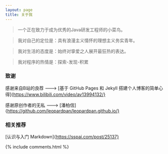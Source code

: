 ```yaml
---
layout: page
title: 关于我
---
```


> 一个正在致力于成为优秀的Java研发工程师的小菜鸟。

> 我对自己的定位是：具有浪漫主义情怀的理想主义务实青年。

> 我对生活的态度是：始终对挚爱之人展开最狂热的表达。

> 我对程序的热情是：探索-发现-积累

<h3> 致谢 </h3>

感谢来自B站的良荐 ---> [基于 GitHub Pages 和 Jekyll 搭建个人博客的简单心得]{https://www.bilibili.com/video/av13994132/}

感谢原创作者的无私 ---> [潘柏信]{https://github.com/leopardpan/leopardpan.github.io/}

<h3> 相关推荐 </h3>

[认识与入门 Markdown]{https://sspai.com/post/25137}


{% include comments.html %}
